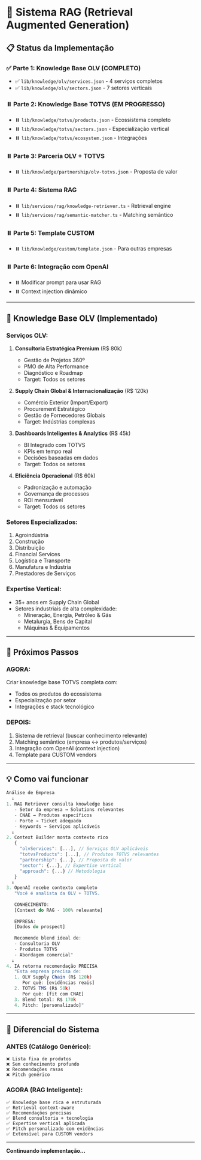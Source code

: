 # 🧠 Sistema RAG (Retrieval Augmented Generation)

## 📋 Status da Implementação

### ✅ Parte 1: Knowledge Base OLV (COMPLETO)
- ✅ `lib/knowledge/olv/services.json` - 4 serviços completos
- ✅ `lib/knowledge/olv/sectors.json` - 7 setores verticais

### ⏸️ Parte 2: Knowledge Base TOTVS (EM PROGRESSO)
- ⏸️ `lib/knowledge/totvs/products.json` - Ecossistema completo
- ⏸️ `lib/knowledge/totvs/sectors.json` - Especialização vertical
- ⏸️ `lib/knowledge/totvs/ecosystem.json` - Integrações

### ⏸️ Parte 3: Parceria OLV + TOTVS
- ⏸️ `lib/knowledge/partnership/olv-totvs.json` - Proposta de valor

### ⏸️ Parte 4: Sistema RAG
- ⏸️ `lib/services/rag/knowledge-retriever.ts` - Retrieval engine
- ⏸️ `lib/services/rag/semantic-matcher.ts` - Matching semântico

### ⏸️ Parte 5: Template CUSTOM
- ⏸️ `lib/knowledge/custom/template.json` - Para outras empresas

### ⏸️ Parte 6: Integração com OpenAI
- ⏸️ Modificar prompt para usar RAG
- ⏸️ Context injection dinâmico

---

## 🎯 Knowledge Base OLV (Implementado)

### **Serviços OLV:**

1. **Consultoria Estratégica Premium** (R$ 80k)
   - Gestão de Projetos 360º
   - PMO de Alta Performance
   - Diagnóstico e Roadmap
   - Target: Todos os setores

2. **Supply Chain Global & Internacionalização** (R$ 120k)
   - Comércio Exterior (Import/Export)
   - Procurement Estratégico
   - Gestão de Fornecedores Globais
   - Target: Indústrias complexas

3. **Dashboards Inteligentes & Analytics** (R$ 45k)
   - BI Integrado com TOTVS
   - KPIs em tempo real
   - Decisões baseadas em dados
   - Target: Todos os setores

4. **Eficiência Operacional** (R$ 60k)
   - Padronização e automação
   - Governança de processos
   - ROI mensurável
   - Target: Todos os setores

### **Setores Especializados:**

1. Agroindústria
2. Construção
3. Distribuição
4. Financial Services
5. Logística e Transporte
6. Manufatura e Indústria
7. Prestadores de Serviços

### **Expertise Vertical:**
- 35+ anos em Supply Chain Global
- Setores industriais de alta complexidade:
  - Mineração, Energia, Petróleo & Gás
  - Metalurgia, Bens de Capital
  - Máquinas & Equipamentos

---

## 🔄 Próximos Passos

### **AGORA:**
Criar knowledge base TOTVS completa com:
- Todos os produtos do ecossistema
- Especialização por setor
- Integrações e stack tecnológico

### **DEPOIS:**
1. Sistema de retrieval (buscar conhecimento relevante)
2. Matching semântico (empresa ↔ produtos/serviços)
3. Integração com OpenAI (context injection)
4. Template para CUSTOM vendors

---

## 💡 Como vai funcionar

```typescript
Análise de Empresa
  ↓
1. RAG Retriever consulta knowledge base
   - Setor da empresa → Solutions relevantes
   - CNAE → Produtos específicos
   - Porte → Ticket adequado
   - Keywords → Serviços aplicáveis
  ↓
2. Context Builder monta contexto rico
   {
     "olvServices": [...], // Serviços OLV aplicáveis
     "totvsProducts": [...], // Produtos TOTVS relevantes
     "partnership": {...}, // Proposta de valor
     "sector": {...}, // Expertise vertical
     "approach": {...} // Metodologia
   }
  ↓
3. OpenAI recebe contexto completo
   "Você é analista da OLV + TOTVS.
   
   CONHECIMENTO:
   [Context do RAG - 100% relevante]
   
   EMPRESA:
   [Dados do prospect]
   
   Recomende blend ideal de:
   - Consultoria OLV
   - Produtos TOTVS
   - Abordagem comercial"
  ↓
4. IA retorna recomendação PRECISA
   "Esta empresa precisa de:
   1. OLV Supply Chain (R$ 120k)
      Por quê: [evidências reais]
   2. TOTVS TMS (R$ 50k)
      Por quê: [fit com CNAE]
   3. Blend total: R$ 170k
   4. Pitch: [personalizado]"
```

---

## 🎨 Diferencial do Sistema

### **ANTES (Catálogo Genérico):**
```
❌ Lista fixa de produtos
❌ Sem conhecimento profundo
❌ Recomendações rasas
❌ Pitch genérico
```

### **AGORA (RAG Inteligente):**
```
✅ Knowledge base rica e estruturada
✅ Retrieval context-aware
✅ Recomendações precisas
✅ Blend consultoria + tecnologia
✅ Expertise vertical aplicada
✅ Pitch personalizado com evidências
✅ Extensível para CUSTOM vendors
```

---

**Continuando implementação...**

